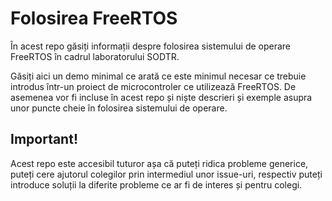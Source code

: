 # Folosirea FreeRTOS

În acest repo găsiți informații despre folosirea sistemului de operare FreeRTOS
în cadrul laboratorului SODTR.

Găsiți aici un demo minimal ce arată ce este minimul necesar ce trebuie introdus
într-un proiect de microcontroler ce utilizează FreeRTOS. De asemenea vor fi
incluse în acest repo și niște descrieri și exemple asupra unor puncte cheie
în folosirea sistemului de operare.

## Important!

Acest repo este accesibil tuturor așa că puteți ridica probleme generice, puteți
cere ajutorul colegilor prin intermediul unor issue-uri, respectiv puteți
introduce soluții la diferite probleme ce ar fi de interes și pentru colegi.
